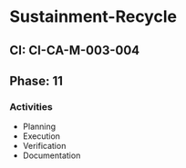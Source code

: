 # Sustainment-Recycle

## CI: CI-CA-M-003-004
## Phase: 11

### Activities
- Planning
- Execution
- Verification
- Documentation

